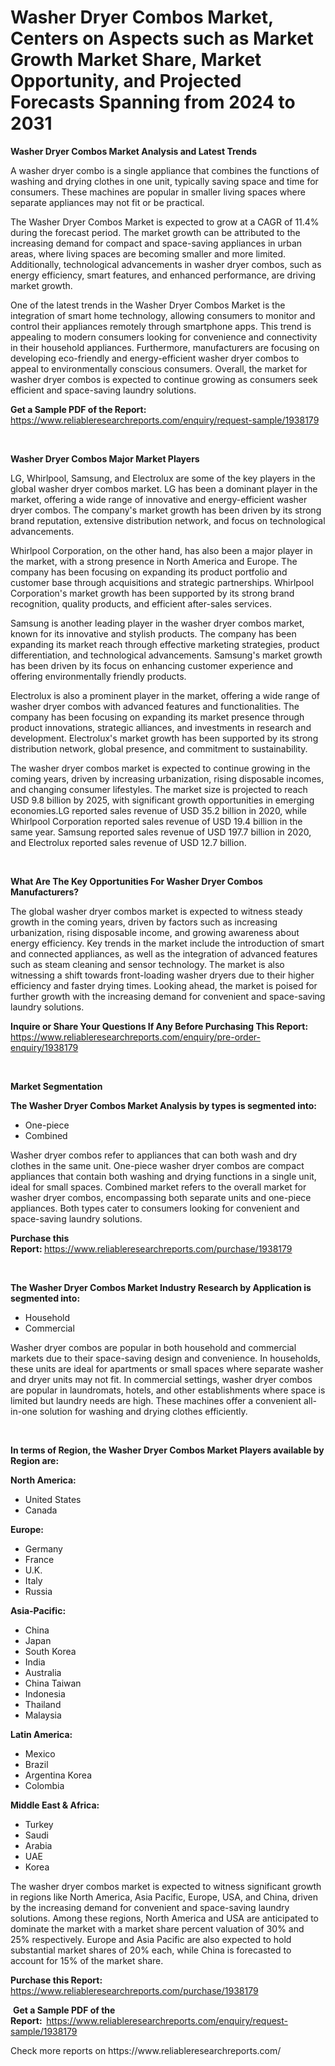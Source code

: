 <p><h1>Washer Dryer Combos Market, Centers on Aspects such as Market Growth Market Share, Market Opportunity, and Projected Forecasts Spanning from 2024 to 2031</h1></p><p><strong>Washer Dryer Combos Market Analysis and Latest Trends</strong></p>
<p><p>A washer dryer combo is a single appliance that combines the functions of washing and drying clothes in one unit, typically saving space and time for consumers. These machines are popular in smaller living spaces where separate appliances may not fit or be practical.</p><p>The Washer Dryer Combos Market is expected to grow at a CAGR of 11.4% during the forecast period. The market growth can be attributed to the increasing demand for compact and space-saving appliances in urban areas, where living spaces are becoming smaller and more limited. Additionally, technological advancements in washer dryer combos, such as energy efficiency, smart features, and enhanced performance, are driving market growth.</p><p>One of the latest trends in the Washer Dryer Combos Market is the integration of smart home technology, allowing consumers to monitor and control their appliances remotely through smartphone apps. This trend is appealing to modern consumers looking for convenience and connectivity in their household appliances. Furthermore, manufacturers are focusing on developing eco-friendly and energy-efficient washer dryer combos to appeal to environmentally conscious consumers. Overall, the market for washer dryer combos is expected to continue growing as consumers seek efficient and space-saving laundry solutions.</p></p>
<p><strong>Get a Sample PDF of the Report:&nbsp;</strong> <a href="https://www.reliableresearchreports.com/enquiry/request-sample/1938179">https://www.reliableresearchreports.com/enquiry/request-sample/1938179</a></p>
<p>&nbsp;</p>
<p><strong>Washer Dryer Combos Major Market Players</strong></p>
<p><p>LG, Whirlpool, Samsung, and Electrolux are some of the key players in the global washer dryer combos market. LG has been a dominant player in the market, offering a wide range of innovative and energy-efficient washer dryer combos. The company's market growth has been driven by its strong brand reputation, extensive distribution network, and focus on technological advancements.</p><p>Whirlpool Corporation, on the other hand, has also been a major player in the market, with a strong presence in North America and Europe. The company has been focusing on expanding its product portfolio and customer base through acquisitions and strategic partnerships. Whirlpool Corporation's market growth has been supported by its strong brand recognition, quality products, and efficient after-sales services.</p><p>Samsung is another leading player in the washer dryer combos market, known for its innovative and stylish products. The company has been expanding its market reach through effective marketing strategies, product differentiation, and technological advancements. Samsung's market growth has been driven by its focus on enhancing customer experience and offering environmentally friendly products.</p><p>Electrolux is also a prominent player in the market, offering a wide range of washer dryer combos with advanced features and functionalities. The company has been focusing on expanding its market presence through product innovations, strategic alliances, and investments in research and development. Electrolux's market growth has been supported by its strong distribution network, global presence, and commitment to sustainability.</p><p>The washer dryer combos market is expected to continue growing in the coming years, driven by increasing urbanization, rising disposable incomes, and changing consumer lifestyles. The market size is projected to reach USD 9.8 billion by 2025, with significant growth opportunities in emerging economies.LG reported sales revenue of USD 35.2 billion in 2020, while Whirlpool Corporation reported sales revenue of USD 19.4 billion in the same year. Samsung reported sales revenue of USD 197.7 billion in 2020, and Electrolux reported sales revenue of USD 12.7 billion.</p></p>
<p>&nbsp;</p>
<p><strong>What Are The Key Opportunities For Washer Dryer Combos Manufacturers?</strong></p>
<p><p>The global washer dryer combos market is expected to witness steady growth in the coming years, driven by factors such as increasing urbanization, rising disposable income, and growing awareness about energy efficiency. Key trends in the market include the introduction of smart and connected appliances, as well as the integration of advanced features such as steam cleaning and sensor technology. The market is also witnessing a shift towards front-loading washer dryers due to their higher efficiency and faster drying times. Looking ahead, the market is poised for further growth with the increasing demand for convenient and space-saving laundry solutions.</p></p>
<p><strong>Inquire or Share Your Questions If Any Before Purchasing This Report:</strong> <a href="https://www.reliableresearchreports.com/enquiry/pre-order-enquiry/1938179">https://www.reliableresearchreports.com/enquiry/pre-order-enquiry/1938179</a></p>
<p>&nbsp;</p>
<p><strong>Market Segmentation</strong></p>
<p><strong>The Washer Dryer Combos Market Analysis by types is segmented into:</strong></p>
<p><ul><li>One-piece</li><li>Combined</li></ul></p>
<p><p>Washer dryer combos refer to appliances that can both wash and dry clothes in the same unit. One-piece washer dryer combos are compact appliances that contain both washing and drying functions in a single unit, ideal for small spaces. Combined market refers to the overall market for washer dryer combos, encompassing both separate units and one-piece appliances. Both types cater to consumers looking for convenient and space-saving laundry solutions.</p></p>
<p><strong>Purchase this Report:&nbsp;</strong><a href="https://www.reliableresearchreports.com/purchase/1938179">https://www.reliableresearchreports.com/purchase/1938179</a></p>
<p>&nbsp;</p>
<p><strong>The Washer Dryer Combos Market Industry Research by Application is segmented into:</strong></p>
<p><ul><li>Household</li><li>Commercial</li></ul></p>
<p><p>Washer dryer combos are popular in both household and commercial markets due to their space-saving design and convenience. In households, these units are ideal for apartments or small spaces where separate washer and dryer units may not fit. In commercial settings, washer dryer combos are popular in laundromats, hotels, and other establishments where space is limited but laundry needs are high. These machines offer a convenient all-in-one solution for washing and drying clothes efficiently.</p></p>
<p>&nbsp;</p>
<p><strong>In terms of Region, the Washer Dryer Combos Market Players available by Region are:</strong></p>
<p>
    <p> <strong> North America: </strong>
        <ul>
            <li>United States</li>
            <li>Canada</li>
        </ul>
        </p> 
    <p> <strong> Europe: </strong>
        <ul>
            <li>Germany</li>
            <li>France</li>
            <li>U.K.</li>
            <li>Italy</li>
            <li>Russia</li>
        </ul>
        </p> 
    <p> <strong> Asia-Pacific: </strong>
        <ul>
            <li>China</li>
            <li>Japan</li>
            <li>South Korea</li>
            <li>India</li>
            <li>Australia</li>
            <li>China Taiwan</li>
            <li>Indonesia</li>
            <li>Thailand</li>
            <li>Malaysia</li>
        </ul>
        </p> 
    <p> <strong> Latin America: </strong>
        <ul>
            <li>Mexico</li>
            <li>Brazil</li>
            <li>Argentina Korea</li>
            <li>Colombia</li>
        </ul>
        </p> 
    <p> <strong> Middle East & Africa: </strong>
        <ul>
            <li>Turkey</li>
            <li>Saudi</li>
            <li>Arabia</li>
            <li>UAE</li>
            <li>Korea</li>
        </ul>
    </p>
    </p>
<p><p>The washer dryer combos market is expected to witness significant growth in regions like North America, Asia Pacific, Europe, USA, and China, driven by the increasing demand for convenient and space-saving laundry solutions. Among these regions, North America and USA are anticipated to dominate the market with a market share percent valuation of 30% and 25% respectively. Europe and Asia Pacific are also expected to hold substantial market shares of 20% each, while China is forecasted to account for 15% of the market share.</p></p>
<p><strong>Purchase this Report: </strong><a href="https://www.reliableresearchreports.com/purchase/1938179">https://www.reliableresearchreports.com/purchase/1938179</a></p>
<p>&nbsp;<strong>Get a Sample PDF of the Report:&nbsp;&nbsp;</strong><a href="https://www.reliableresearchreports.com/enquiry/request-sample/1938179">https://www.reliableresearchreports.com/enquiry/request-sample/1938179</a></p>
<p><strong></strong></p>
<p>Check more reports on https://www.reliableresearchreports.com/</p>
